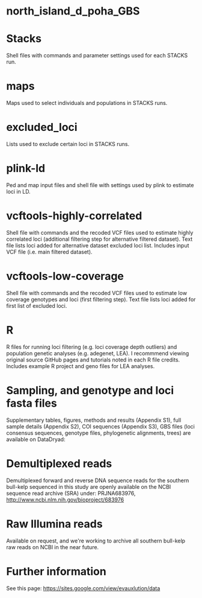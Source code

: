 # north_island_d_poha_GBS

# Stacks
Shell files with commands and parameter settings used for each STACKS run.

# maps
Maps used to select individuals and populations in STACKS runs.

# excluded_loci
Lists used to exclude certain loci in STACKS runs.

# plink-ld
Ped and map input files and shell file with settings used by plink to estimate loci in LD.

# vcftools-highly-correlated
Shell file with commands and the recoded VCF files used to estimate highly correlated loci (additional filtering step for alternative filtered dataset). Text file lists loci added for alternative dataset excluded loci list. Includes input VCF file (i.e. main filtered dataset).

# vcftools-low-coverage
Shell file with commands and the recoded VCF files used to estimate low coverage genotypes and loci (first filtering step). Text file lists loci added for first list of excluded loci.

# R
R files for running loci filtering (e.g. loci coverage depth outliers) and population genetic analyses (e.g. adegenet, LEA). I recommmend viewing original source GitHub pages and tutorials noted in each R file credits. Includes example R project and geno files for LEA analyses.

# Sampling, and genotype and loci fasta files
Supplementary tables, figures, methods and results (Appendix S1), full sample details (Appendix S2), COI sequences (Appendix S3), GBS files (loci consensus sequences, genotype files, phylogenetic alignments, trees) are available on DataDryad: 

# Demultiplexed reads
Demultiplexed forward and reverse DNA sequence reads for the southern bull-kelp sequenced in this study are openly available on the NCBI sequence read archive (SRA) under: PRJNA683976, http://www.ncbi.nlm.nih.gov/bioproject/683976

# Raw Illumina reads
Available on request, and we're working to archive all southern bull-kelp raw reads on NCBI in the near future.

# Further information
See this page: https://sites.google.com/view/evauxlution/data
